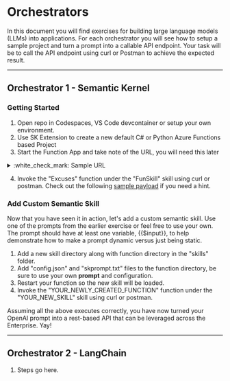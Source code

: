 # Orchestrators

In this document you will find exercises for building large language models (LLMs) into applications. For each orchestrator you will see how to setup a sample project and turn a prompt into a callable API endpoint. Your task will be to call the API endpoint using curl or Postman to achieve the expected result.

-------------------

## Orchestrator 1 - Semantic Kernel

### Getting Started

1. Open repo in Codespaces, VS Code devcontainer or setup your own environment.
2. Use SK Extension to create a new default C# or Python Azure Functions based Project
3. Start the Function App and take note of the URL, you will need this later

<details>
  <summary>:white_check_mark: Sample URL</summary>
  http://localhost:7071/api/skills/{skillName}/functions/{functionName}
</details>

4. Invoke the "Excuses" function under the "FunSkill" skill using curl or postman. Check out the following [sample payload](payload-excuses.json) if you need a hint.

### Add Custom Semantic Skill

Now that you have seen it in action, let's add a custom semantic skill. Use one of the prompts from the earlier exercise or feel free to use your own. The prompt should have at least one variable, {{$input}}, to help demonstrate how to make a prompt dynamic versus just being static.

1. Add a new skill directory along with function directory in the "skills" folder.
2. Add "config.json" and "skprompt.txt" files to the function directory, be sure to use your own **prompt** and configuration.
3. Restart your function so the new skill will be loaded.
4. Invoke the "YOUR_NEWLY_CREATED_FUNCTION" function under the "YOUR_NEW_SKILL" skill using curl or postman.

Assuming all the above executes correctly, you have now turned your OpenAI prompt into a rest-based API that can be leveraged across the Enterprise. Yay!

-------------------

## Orchestrator 2 - LangChain

1. Steps go here.
